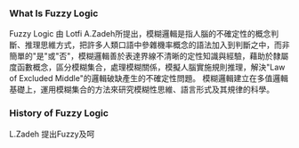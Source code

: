 ### What Is Fuzzy Logic
Fuzzy Logic 由 Lotfi A.Zadeh所提出，模糊邏輯是指人腦的不確定性的概念判斷、推理思維方式，把許多人類口語中參雜機率概念的語法加入到判斷之中，而非簡單的"是"或"否"，模糊邏輯善於表達界線不清晰的定性知識與經驗，藉助於隸屬度函數概念，區分模糊集合，處理模糊關係，模擬人腦實施規則推理，解決"Law of Excluded Middle"的邏輯破缺產生的不確定性問題。
模糊邏輯建立在多值邏輯基礎上，運用模糊集合的方法來研究模糊性思維、語言形式及其規律的科學。
### History of Fuzzy Logic
L.Zadeh 提出Fuzzy及呵

